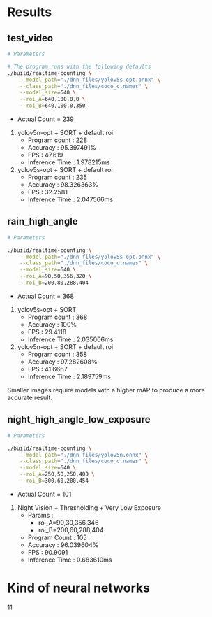 # Results

## test_video

```bash
# Parameters

# The program runs with the following defaults
./build/realtime-counting \
    --model_path="./dnn_files/yolov5s-opt.onnx" \
    --class_path="./dnn_files/coco_c.names" \
    --model_size=640 \
    --roi_A=640,100,0,0 \
    --roi_B=640,100,0,350
```

- Actual Count = 239

1. yolov5n-opt + SORT + default roi
   - Program count : 228
   - Accuracy : 95.397491%
   - FPS : 47.619
   - Inference Time : 1.978215ms
2. yolov5s-opt + SORT + default roi
   - Program count : 235
   - Accuracy : 98.326363%
   - FPS : 32.2581
   - Inference Time : 2.047566ms

## rain_high_angle

```bash
# Parameters

./build/realtime-counting \
    --model_path="./dnn_files/yolov5s-opt.onnx" \
    --class_path="./dnn_files/coco_c.names" \
    --model_size=640 \
    --roi_A=90,50,356,320 \
    --roi_B=200,80,288,404
```

- Actual Count = 368

1. yolov5s-opt + SORT
   - Program count : 368
   - Accuracy : 100%
   - FPS : 29.4118
   - Inference Time : 2.035006ms
2. yolov5n-opt + SORT + default roi
   - Program count : 358
   - Accuracy : 97.282608%
   - FPS : 41.6667
   - Inference Time : 2.189759ms

Smaller images require models with a higher mAP to produce a more accurate result.

## night_high_angle_low_exposure

```bash
# Parameters

./build/realtime-counting \
    --model_path="./dnn_files/yolov5n.onnx" \
    --class_path="./dnn_files/coco_c.names" \
    --model_size=640 \
    --roi_A=250,50,250,400 \
    --roi_B=300,60,200,454
```

- Actual Count = 101

1. Night Vision + Thresholding + Very Low Exposure
   - Params :
     - roi_A=90,30,356,346
     - roi_B=200,60,288,404
   - Program Count : 105
   - Accuracy : 96.039604%
   - FPS : 90.9091
   - Inference Time : 0.683610ms

# Kind of neural networks
11
